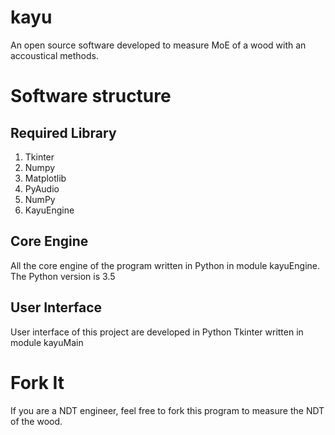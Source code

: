 # kayu
An open source software developed to measure MoE of a wood with an accoustical methods.

# Software structure
## Required Library
1. Tkinter
2. Numpy
3. Matplotlib
4. PyAudio
5. NumPy
6. KayuEngine

## Core Engine
All the core engine of the program written in Python in module kayuEngine. The Python version is 3.5

## User Interface
User interface of this project are developed in Python Tkinter written in module kayuMain

# Fork It
If you are a NDT engineer, feel free to fork this program to measure the NDT of the wood.

